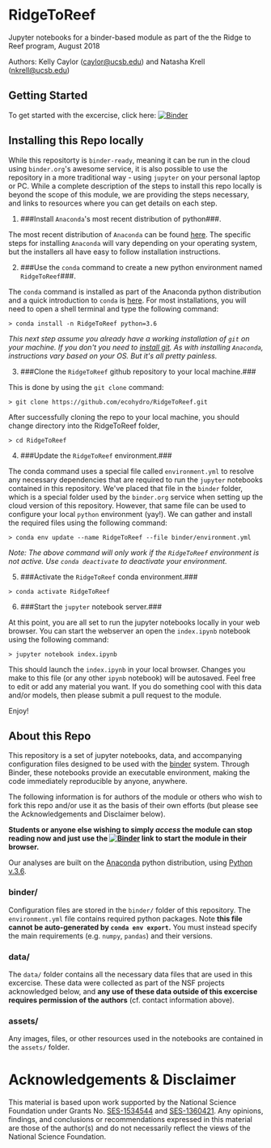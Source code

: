 # RidgeToReef

Jupyter notebooks for a binder-based module as part of the the Ridge to Reef program, August 2018

Authors: Kelly Caylor (caylor@ucsb.edu) and Natasha Krell (nkrell@ucsb.edu)

## Getting Started

To get started with the excercise, click here: [![Binder](https://mybinder.org/badge.svg)](https://mybinder.org/v2/gh/ecohydro/RidgeToReef/master?filepath=index.ipynb)


## Installing this Repo locally

While this repositorty is `binder-ready`, meaning it can be run in the cloud using `binder.org`'s awesome service, it is also possible to use the repository in a more traditional way - using `jupyter` on your personal laptop or PC. While a complete description of the steps to install this repo locally is beyond the scope of this module, we are providing the steps necessary, and links to resources where you can get details on each step.

1. ###Install `Anaconda`'s most recent distribution of python###. 

The most recent distribution of `Anaconda` can be found [here](https://www.anaconda.com/download). The specific steps for installing `Anaconda` will vary depending on your operating system, but the installers all have easy to follow installation instructions.

2. ###Use the `conda` command to create a new python environment named `RidgeToReef`###. 

The `conda` command is installed as part of the Anaconda python distribution and a quick introduction to `conda` is [here](https://conda.io/docs/user-guide/getting-started.html). For most installations, you will need to open a shell terminal and type the following command:

```shell
> conda install -n RidgeToReef python=3.6
``` 

_This next step assume you already have a working installation of `git` on your machine. If you don't you need to [install git](https://git-scm.com/book/en/v2/Getting-Started-Installing-Git). As with installing `Anaconda`, instructions vary based on your OS. But it's all pretty painless._

3. ###Clone the `RidgeToReef` github repository to your local machine.###

 This is done by using the `git clone` command:

```shell
> git clone https://github.com/ecohydro/RidgeToReef.git
```

After successfully cloning the repo to your local machine, you should change directory into the RidgeToReef folder,

```shell
> cd RidgeToReef
```

4. ###Update the `RidgeToReef` environment.### 

The conda command uses a special file called `environment.yml` to resolve any necessary dependencies that are required to run the `jupyter` notebooks contained in this repository. We've placed that file in the `binder` folder, which is a special folder used by the `binder.org` service when setting up the cloud version of this repository. However, that same file can be used to configure your local `python` environment (yay!). We can gather and install the required files using the following command:

```shell
> conda env update --name RidgeToReef --file binder/environment.yml
``` 

_Note: The above command will only work if the `RidgeToReef` environment is not active. Use `conda deactivate` to deactivate your environment._

5. ###Activate the `RidgeToReef` conda environment.###

```shell
> conda activate RidgeToReef
``` 

6. ###Start the `jupyter` notebook server.###  

At this point, you are all set to run the jupyter notebooks locally in your web browser. You can start the webserver an open the `index.ipynb` notebook using the following command:

```shell
> jupyter notebook index.ipynb
```

This should launch the `index.ipynb` in your local browser. Changes you make to this file (or any other `ipynb` notebook) will be autosaved. Feel free to edit or add any material you want. If you do something cool with this data and/or models, then please submit a pull request to the module. 

Enjoy!



## About this Repo

This repository is a set of jupyter notebooks, data, and accompanying configuration files designed to be used with the [binder](mybinder.org) system. Through Binder, these notebooks provide an executable environment, making the code immediately reproducible by anyone, anywhere.

The following information is for authors of the module or others who wish to fork this repo and/or use it as the basis of their own efforts (but please see the Acknowledgements and Disclaimer below). 

**Students or anyone else wishing to simply _access_ the module can stop reading now and just use the [![Binder](https://mybinder.org/badge.svg)](https://mybinder.org/v2/gh/ecohydro/RidgeToReef/master?filepath=index.ipynb) link to start the module in their browser.**


Our analyses are built on the [Anaconda](https://www.anaconda.com/distribution/) python distribution, using [Python v.3.6](https://www.python.org/downloads/release/python-360/). 

### binder/

Configuration files are stored in the `binder/` folder of this repository. The `environment.yml` file contains required python packages. Note **this file cannot be auto-generated by `conda env export`.** You must instead specify the main requirements (e.g. `numpy`, `pandas`) and their versions. 

### data/

The `data/` folder contains all the necessary data files that are used in this excercise. These data were collected as part of the NSF projects acknowledged below, and **any use of these data outside of this excercise requires permission of the authors** (cf. contact information above).

### assets/

Any images, files, or other resources used in the notebooks are contained in the `assets/` folder. 

# Acknowledgements & Disclaimer

This material is based upon work supported by the National Science Foundation under Grants No. [SES-1534544](https://www.nsf.gov/awardsearch/showAward?AWD_ID=1534544&HistoricalAwards=false) and [SES-1360421](https://www.nsf.gov/awardsearch/showAward?AWD_ID=1360421&HistoricalAwards=false). Any opinions, findings, and conclusions or recommendations expressed in this material are those of the author(s) and do not necessarily reflect the views of the National Science Foundation.
